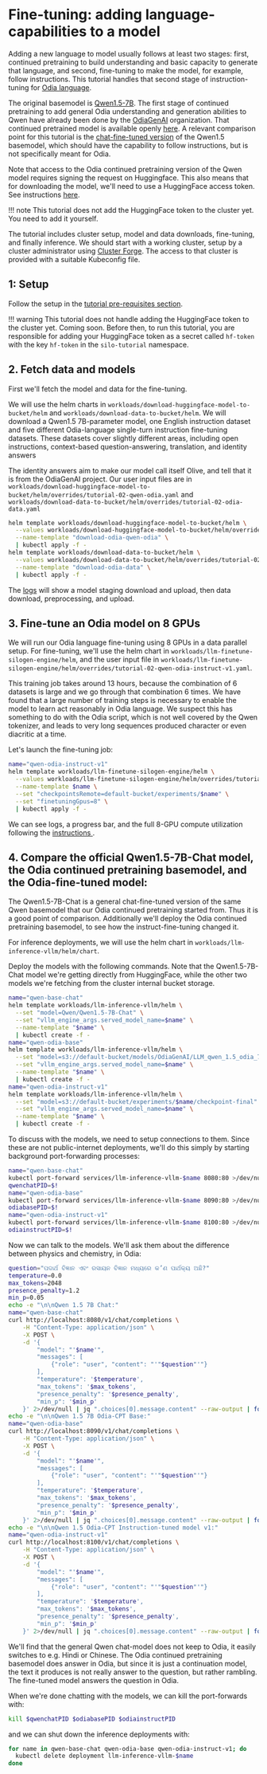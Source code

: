 # Fine-tuning: adding language-capabilities to a model

Adding a new language to model usually follows at least two stages: first, continued pretraining to build understanding and basic capacity to generate that language, and second, fine-tuning to make the model, for example, follow instructions. This tutorial handles that second stage of instruction-tuning for [Odia language](https://en.wikipedia.org/wiki/Odia_language).

The original basemodel is [Qwen1.5-7B](https://huggingface.co/Qwen/Qwen1.5-7B). The first stage of continued pretraining to add general Odia understanding and generation abilities to Qwen have already been done by the [OdiaGenAI](https://www.odiagenai.org/) organization. That continued pretrained model is available openly [here](https://huggingface.co/OdiaGenAI-LLM/qwen_1.5_odia_7b). A relevant comparison point for this tutorial is the [chat-fine-tuned version](https://huggingface.co/Qwen/Qwen1.5-7B-Chat) of the Qwen1.5 basemodel, which should have the capability to follow instructions, but is not specifically meant for Odia.

Note that access to the Odia continued pretraining version of the Qwen model requires signing the request on Huggingface. This also means that for downloading the model, we'll need to use a HuggingFace access token. See instructions [here](https://huggingface.co/docs/hub/en/security-tokens).

!!! note
    This tutorial does not add the HuggingFace token to the cluster yet. You need to add it yourself.

The tutorial includes cluster setup, model and data downloads, fine-tuning, and finally inference.
We should start with a working cluster, setup by a cluster administrator using [Cluster Forge](https://github.com/silogen/cluster-forge). The access to that cluster is provided with a suitable Kubeconfig file.

## 1: Setup

Follow the setup in the [tutorial pre-requisites section](./tutorial-00-prerequisites.md).

!!! warning
    This tutorial does not handle adding the HuggingFace token to the cluster yet. Coming soon. Before then, to run this tutorial, you are responsible for adding your HuggingFace token as a secret called `hf-token` with the key `hf-token` in the `silo-tutorial` namespace.

## 2. Fetch data and models

First we'll fetch the model and data for the fine-tuning.

We will use the helm charts in `workloads/download-huggingface-model-to-bucket/helm` and `workloads/download-data-to-bucket/helm`. We will download a Qwen1.5 7B-parameter model, one English instruction dataset and five different Odia-language single-turn instruction fine-tuning datasets. These datasets cover slightly different areas, including open instructions, context-based question-answering, translation, and identity answers

 The identity answers aim to make our model call itself Olive, and tell that it is from the OdiaGenAI project. Our user input files are in `workloads/download-huggingface-model-to-bucket/helm/overrides/tutorial-02-qwen-odia.yaml` and `workloads/download-data-to-bucket/helm/overrides/tutorial-02-odia-data.yaml`

```bash
helm template workloads/download-huggingface-model-to-bucket/helm \
  --values workloads/download-huggingface-model-to-bucket/helm/overrides/tutorial-02-qwen-odia.yaml \
  --name-template "download-odia-qwen-odia" \
  | kubectl apply -f -
helm template workloads/download-data-to-bucket/helm \
  --values workloads/download-data-to-bucket/helm/overrides/tutorial-02-odia-data.yaml \
  --name-template "download-odia-data" \
  | kubectl apply -f -
```

The [logs](./tutorial-00-prerequisites.md#monitoring-progress-logs-and-gpu-utilization-with-k9s) will show a model staging download and upload, then data download, preprocessing, and upload.

## 3. Fine-tune an Odia model on 8 GPUs

We will run our Odia language fine-tuning using 8 GPUs in a data parallel setup. For fine-tuning, we'll use the helm chart in  `workloads/llm-finetune-silogen-engine/helm`, and the user input file in `workloads/llm-finetune-silogen-engine/helm/overrides/tutorial-02-qwen-odia-instruct-v1.yaml`.

This training job takes around 13 hours, because the combination of 6 datasets is large and we go through that combination 6 times. We have found that a large number of training steps is necessary to enable the model to learn act reasonably in Odia language. We suspect this has something to do with the Odia script, which is not well covered by the Qwen tokenizer, and leads to very long sequences produced character or even diacritic at a time.

Let's launch the fine-tuning job:

```bash
name="qwen-odia-instruct-v1"
helm template workloads/llm-finetune-silogen-engine/helm \
  --values workloads/llm-finetune-silogen-engine/helm/overrides/tutorial-02-qwen-odia-instruct-v1.yaml \
  --name-template $name \
  --set "checkpointsRemote=default-bucket/experiments/$name" \
  --set "finetuningGpus=8" \
  | kubectl apply -f -
```

We can see logs, a progress bar, and the full 8-GPU compute utilization following the [instructions ](./tutorial-00-prerequisites.md#monitoring-progress-logs-and-gpu-utilization-with-k9s).

## 4. Compare the official Qwen1.5-7B-Chat model, the Odia continued pretraining basemodel, and the Odia-fine-tuned model:

The Qwen1.5-7B-Chat is a general chat-fine-tuned version of the same Qwen basemodel that our Odia continued pretraining started from. Thus it is a good point of comparison. Additionally we'll deploy the Odia continued pretraining basemodel, to see how the instruct-fine-tuning changed it.

For inference deployments, we will use the helm chart in  `workloads/llm-inference-vllm/helm/chart`.

Deploy the models with the following commands. Note that the Qwen1.5-7B-Chat model we're getting directly from HuggingFace, while the other two models we're fetching from the cluster internal bucket storage.

```bash
name="qwen-base-chat"
helm template workloads/llm-inference-vllm/helm \
  --set "model=Qwen/Qwen1.5-7B-Chat" \
  --set "vllm_engine_args.served_model_name=$name" \
  --name-template "$name" \
  | kubectl create -f -
name="qwen-odia-base"
helm template workloads/llm-inference-vllm/helm \
  --set "model=s3://default-bucket/models/OdiaGenAI/LLM_qwen_1.5_odia_7b" \
  --set "vllm_engine_args.served_model_name=$name" \
  --name-template "$name" \
  | kubectl create -f -
name="qwen-odia-instruct-v1"
helm template workloads/llm-inference-vllm/helm \
  --set "model=s3://default-bucket/experiments/$name/checkpoint-final" \
  --set "vllm_engine_args.served_model_name=$name" \
  --name-template "$name" \
  | kubectl create -f -
```

To discuss with the models, we need to setup connections to them. Since these are not public-internet deployments, we'll do this simply by starting background port-forwarding processes:

```bash
name="qwen-base-chat"
kubectl port-forward services/llm-inference-vllm-$name 8080:80 >/dev/null &
qwenchatPID=$!
name="qwen-odia-base"
kubectl port-forward services/llm-inference-vllm-$name 8090:80 >/dev/null &
odiabasePID=$!
name="qwen-odia-instruct-v1"
kubectl port-forward services/llm-inference-vllm-$name 8100:80 >/dev/null &
odiainstructPID=$!
```

Now we can talk to the models. We'll ask them about the difference between physics and chemistry, in Odia:

```bash
question="ପଦାର୍ଥ ବିଜ୍ଞାନ ଏବଂ ରସାୟନ ବିଜ୍ଞାନ ମଧ୍ୟରେ କ’ଣ ପାର୍ଥକ୍ୟ ଅଛି?"
temperature=0.0
max_tokens=2048
presence_penalty=1.2
min_p=0.05
echo -e "\n\nQwen 1.5 7B Chat:"
name="qwen-base-chat"
curl http://localhost:8080/v1/chat/completions \
    -H "Content-Type: application/json" \
    -X POST \
    -d '{
        "model": "'$name'",
        "messages": [
            {"role": "user", "content": "'"$question"'"}
        ],
        "temperature": '$temperature',
        "max_tokens": '$max_tokens',
        "presence_penalty": '$presence_penalty',
        "min_p": '$min_p'
    }' 2>/dev/null | jq ".choices[0].message.content" --raw-output | fold -s | sed 's/^/  /'
echo -e "\n\nQwen 1.5 7B Odia-CPT Base:"
name="qwen-odia-base"
curl http://localhost:8090/v1/chat/completions \
    -H "Content-Type: application/json" \
    -X POST \
    -d '{
        "model": "'$name'",
        "messages": [
            {"role": "user", "content": "'"$question"'"}
        ],
        "temperature": '$temperature',
        "max_tokens": '$max_tokens',
        "presence_penalty": '$presence_penalty',
        "min_p": '$min_p'
    }' 2>/dev/null | jq ".choices[0].message.content" --raw-output | fold -s | sed 's/^/  /'
echo -e "\n\nQwen 1.5 Odia-CPT Instruction-tuned model v1:"
name="qwen-odia-instruct-v1"
curl http://localhost:8100/v1/chat/completions \
    -H "Content-Type: application/json" \
    -X POST \
    -d '{
        "model": "'$name'",
        "messages": [
            {"role": "user", "content": "'"$question"'"}
        ],
        "temperature": '$temperature',
        "max_tokens": '$max_tokens',
        "presence_penalty": '$presence_penalty',
        "min_p": '$min_p'
    }' 2>/dev/null | jq ".choices[0].message.content" --raw-output | fold -s | sed 's/^/  /'
```
We'll find that the general Qwen chat-model does not keep to Odia, it easily switches to e.g. Hindi or Chinese. The Odia continued pretraining basemodel does answer in Odia, but since it is just a continuation model, the text it produces is not really answer to the question, but rather rambling. The fine-tuned model answers the question in Odia.

When we're done chatting with the models, we can kill the port-forwards with:

```bash
kill $qwenchatPID $odiabasePID $odiainstructPID
```
and we can shut down the inference deployments with:
```bash
for name in qwen-base-chat qwen-odia-base qwen-odia-instruct-v1; do
  kubectl delete deployment llm-inference-vllm-$name
done
```

